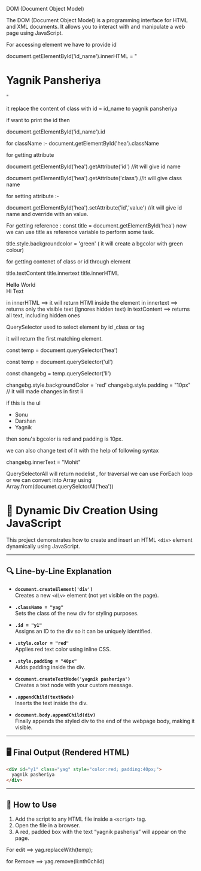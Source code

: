 
DOM (Document Object Model)

The DOM (Document Object Model) is a programming interface for HTML and XML documents. It allows you to interact with and manipulate a web page using JavaScript.

For accessing element we have to provide id 

document.getElementById('id_name').innerHTML = "<h1>Yagnik Pansheriya</h1>"

it replace the content of class with id = id_name to yagnik pansheriya

if want to print the id then

document.getElementById('id_name').id   

for className :-  document.getElementById('hea').className

for getting attribute

document.getElementById('hea').getAttribute('id') //it will give id name

document.getElementById('hea').getAttribute('class') //it will give class name

for setting attribute :- 

document.getElementById('hea').setAttribute('id','value') //it will give id name and override with an value.

For getting reference : const title = document.getElementById('hea')
now we can use title as reference variable to perform some task.

title.style.backgroundcolor = 'green'  ( it will create a bgcolor with green colour)

for getting contenet of class or id through element

title.textContent 
title.innertext
title.innerHTML

<div id="example1"><b>Hello</b> World</div>
<div id="example2">Hi <span style="display: none">Hidden</span> Text</div>

in innerHTML ==> it will return HTMl inside the element
in innertext ==> returns only the visible text (ignores hidden text)
in textContent ==>  returns all text, including hidden ones

QuerySelector used to select element by id ,class or tag

it will return the first matching element.

const temp = document.querySelector('hea')

const temp = document.querySelector('ul')

const changebg = temp.querySelector('li')

changebg.style.backgroundColor = 'red'
changebg.style.padding = "10px" // it will made changes in first li 

if this is the ul

<ul>
    <li>Sonu</li>
    <li>
        Darshan
    </li>
    <li>Yagnik</li>
</ul>

then sonu's bgcolor is red and padding is 10px.

we can also change text of it with the help of following syntax

changebg.innerText = "Mohit"

QuerySelectorAll will return nodelist , for traversal we can use ForEach loop or we can convert into Array using Array.from(documet.querySelctorAll('hea'))

# 📄 Dynamic Div Creation Using JavaScript

This project demonstrates how to create and insert an HTML `<div>` element dynamically using JavaScript.

---

## 🔍 Line-by-Line Explanation

- **`document.createElement('div')`**  
  Creates a new `<div>` element (not yet visible on the page).

- **`.className = "yag"`**  
  Sets the class of the new div for styling purposes.

- **`.id = "y1"`**  
  Assigns an ID to the div so it can be uniquely identified.

- **`.style.color = "red"`**  
  Applies red text color using inline CSS.

- **`.style.padding = "40px"`**  
  Adds padding inside the div.

- **`document.createTextNode('yagnik pasheriya')`**  
  Creates a text node with your custom message.

- **`.appendChild(textNode)`**  
  Inserts the text inside the div.

- **`document.body.appendChild(div)`**  
  Finally appends the styled div to the end of the webpage body, making it visible.

---

## 🖥️ Final Output (Rendered HTML)
```html
<div id="y1" class="yag" style="color:red; padding:40px;">
  yagnik pasheriya
</div>
```

---

## 🚀 How to Use

1. Add the script to any HTML file inside a `<script>` tag.
2. Open the file in a browser.
3. A red, padded box with the text “yagnik pasheriya” will appear on the page.


For edit ==>
    yag.replaceWith(temp);

for Remove ==>
    yag.remove(li:nth0child)

    